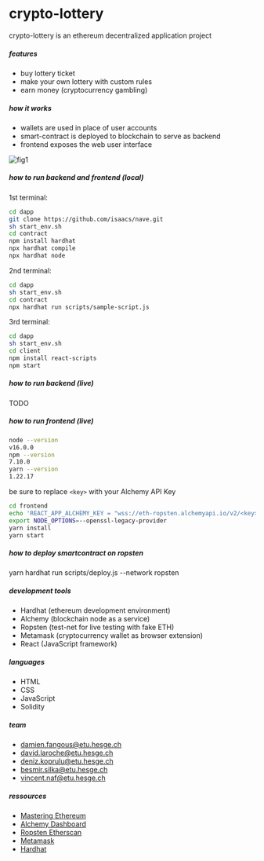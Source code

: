 # crypto-lottery
crypto-lottery is an ethereum decentralized application project

##### features
- buy lottery ticket
- make your own lottery with custom rules
- earn money (cryptocurrency gambling)

##### how it works
- wallets are used in place of user accounts
- smart-contract is deployed to blockchain to serve as backend
- frontend exposes the web user interface

![fig1][1]

##### how to run backend and frontend (local)

1st terminal:
```bash
cd dapp
git clone https://github.com/isaacs/nave.git
sh start_env.sh
cd contract
npm install hardhat
npx hardhat compile
npx hardhat node
```

2nd terminal:
```bash
cd dapp
sh start_env.sh
cd contract
npx hardhat run scripts/sample-script.js
```

3rd terminal:
```bash
cd dapp
sh start_env.sh
cd client
npm install react-scripts
npm start
```

##### how to run backend (live)
TODO

##### how to run frontend (live)
```bash
node --version
v16.0.0
npm --version
7.10.0
yarn --version
1.22.17
```
be sure to replace ```<key>``` with your Alchemy API Key
```bash
cd frontend
echo 'REACT_APP_ALCHEMY_KEY = "wss://eth-ropsten.alchemyapi.io/v2/<key>"' > .env
export NODE_OPTIONS=--openssl-legacy-provider
yarn install
yarn start
```
##### how to deploy smartcontract on ropsten
yarn hardhat run scripts/deploy.js --network ropsten

##### development tools
- Hardhat (ethereum development environment)
- Alchemy (blockchain node as a service)
- Ropsten (test-net for live testing with fake ETH)
- Metamask (cryptocurrency wallet as browser extension)
- React (JavaScript framework)

##### languages
- HTML
- CSS
- JavaScript
- Solidity

##### team
- damien.fangous@etu.hesge.ch
- david.laroche@etu.hesge.ch
- deniz.koprulu@etu.hesge.ch
- besmir.silka@etu.hesge.ch
- vincent.naf@etu.hesge.ch

##### ressources
- [Mastering Ethereum](https://github.com/ethereumbook/ethereumbook/)
- [Alchemy Dashboard](https://dashboard.alchemyapi.io/)
- [Ropsten Etherscan](https://ropsten.etherscan.io/)
- [Metamask](https://metamask.io/)
- [Hardhat](https://hardhat.org/)

[1]: https://user-images.githubusercontent.com/12046663/38449785-ad633be8-39d9-11e8-995e-f9e947a6f35e.png
